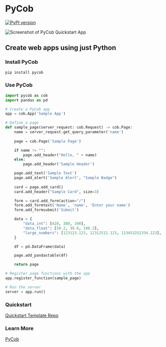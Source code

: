 # PyCob 
[![PyPI version](https://badge.fury.io/py/pycob.svg)](https://badge.fury.io/py/pycob)

![Screenshot of PyCob Quickstart App](https://cdn.pycob.com/quickstart_screenshot.png)

## Create web apps using just Python

### Install PyCob
```bash
pip install pycob
```

### Use PyCob
```python
import pycob as cob
import pandas as pd

# Create a PyCob app
app = cob.App('Sample App')

# Define a page
def sample_page(server_request: cob.Request) -> cob.Page:
    name = server_request.get_query_parameter('name')
    
    page = cob.Page('Sample Page')

    if name != "":
        page.add_header("Hello, " + name)
    else:
        page.add_header('Sample Header')

    page.add_text('Sample Text')
    page.add_alert('Sample Alert', "Sample Badge")
    
    card = page.add_card()
    card.add_header("Sample Card", size=3)

    form = card.add_form(action="/")
    form.add_formtext('Name', 'name', 'Enter your name')
    form.add_formsubmit('Submit')

    data = {
        "data_int": [420, 380, 390],
        "data_float": [50.2, 39.6, 100.3],
        "large_numbers": [123123.123, 12312512.123, 113453252334.123],
    }

    df = pd.DataFrame(data)

    page.add_pandastable(df)

    return page

# Register page functions with the app
app.register_function(sample_page)

# Run the server
server = app.run()
```

### Quickstart
[Quickstart Template Repo](https://github.com/pycob/quickstart)

### Learn More
[PyCob](https://www.pycob.com)
